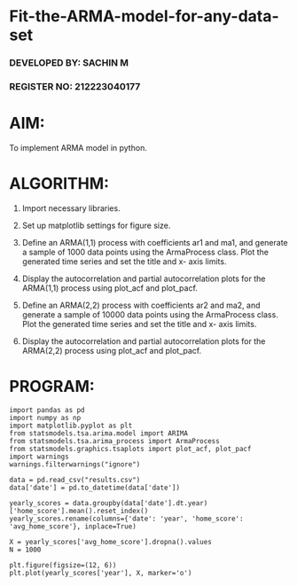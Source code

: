 # Fit-the-ARMA-model-for-any-data-set

### DEVELOPED BY: SACHIN M
### REGISTER NO: 212223040177

# AIM:
To implement ARMA model in python.

# ALGORITHM:
1. Import necessary libraries.

2. Set up matplotlib settings for figure size.

3. Define an ARMA(1,1) process with coefficients ar1 and ma1, and generate a sample of 1000 data points using the ArmaProcess class. Plot the generated time series and set the title and x- axis limits.

4. Display the autocorrelation and partial autocorrelation plots for the ARMA(1,1) process using plot_acf and plot_pacf.

5. Define an ARMA(2,2) process with coefficients ar2 and ma2, and generate a sample of 10000 data points using the ArmaProcess class. Plot the generated time series and set the title and x- axis limits.

6. Display the autocorrelation and partial autocorrelation plots for the ARMA(2,2) process using plot_acf and plot_pacf.

# PROGRAM:

```
import pandas as pd
import numpy as np
import matplotlib.pyplot as plt
from statsmodels.tsa.arima.model import ARIMA
from statsmodels.tsa.arima_process import ArmaProcess
from statsmodels.graphics.tsaplots import plot_acf, plot_pacf
import warnings
warnings.filterwarnings("ignore")

data = pd.read_csv("results.csv")
data['date'] = pd.to_datetime(data['date'])

yearly_scores = data.groupby(data['date'].dt.year)['home_score'].mean().reset_index()
yearly_scores.rename(columns={'date': 'year', 'home_score': 'avg_home_score'}, inplace=True)

X = yearly_scores['avg_home_score'].dropna().values
N = 1000

plt.figure(figsize=(12, 6))
plt.plot(yearly_scores['year'], X, marker='o')

